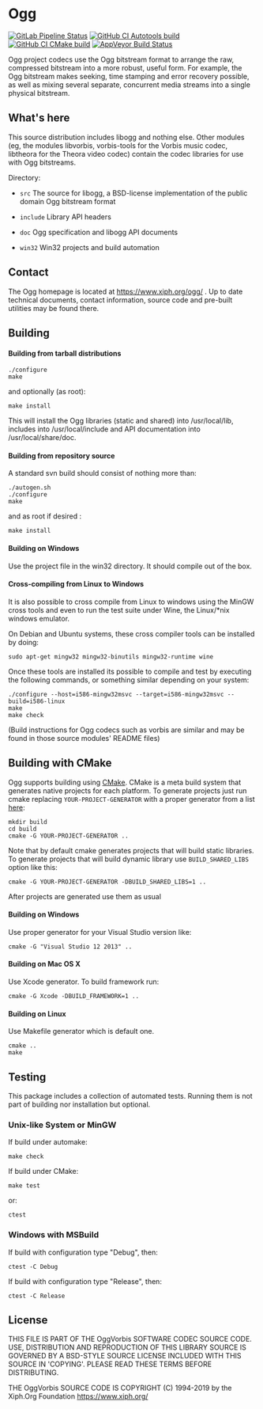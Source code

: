# Ogg

[![GitLab Pipeline Status](https://gitlab.xiph.org/xiph/ogg/badges/main/pipeline.svg)](https://gitlab.xiph.org/xiph/ogg/pipelines)
[![GitHub CI Autotools build](https://github.com/xiph/ogg/actions/workflows/autotools.yml/badge.svg)](https://github.com/xiph/ogg/actions/workflows/autotools.yml)
[![GitHub CI CMake build](https://github.com/xiph/ogg/actions/workflows/cmake.yml/badge.svg)](https://github.com/xiph/ogg/actions/workflows/cmake.yml)
[![AppVeyor Build Status](https://ci.appveyor.com/api/projects/status/github/xiph/ogg?branch=master&svg=true)](https://ci.appveyor.com/project/rillian/ogg)

Ogg project codecs use the Ogg bitstream format to arrange the raw,
compressed bitstream into a more robust, useful form. For example,
the Ogg bitstream makes seeking, time stamping and error recovery
possible, as well as mixing several separate, concurrent media
streams into a single physical bitstream.

## What's here ##
This source distribution includes libogg and nothing else. Other modules
(eg, the modules libvorbis, vorbis-tools for the Vorbis music codec,
libtheora for the Theora video codec) contain the codec libraries for
use with Ogg bitstreams.

Directory:

- `src` The source for libogg, a BSD-license implementation of the public domain Ogg bitstream format

- `include` Library API headers

- `doc` Ogg specification and libogg API documents

- `win32` Win32 projects and build automation

## Contact ##

The Ogg homepage is located at https://www.xiph.org/ogg/ .
Up to date technical documents, contact information, source code and
pre-built utilities may be found there.

## Building ##

#### Building from tarball distributions ####

    ./configure
    make

and optionally (as root):

    make install

This will install the Ogg libraries (static and shared) into
/usr/local/lib, includes into /usr/local/include and API
documentation into /usr/local/share/doc.

#### Building from repository source ####

A standard svn build should consist of nothing more than:

    ./autogen.sh
    ./configure
    make

and as root if desired :

    make install

#### Building on Windows ####

Use the project file in the win32 directory. It should compile out of the box.

#### Cross-compiling from Linux to Windows ####

It is also possible to cross compile from Linux to windows using the MinGW
cross tools and even to run the test suite under Wine, the Linux/*nix
windows emulator.

On Debian and Ubuntu systems, these cross compiler tools can be installed
by doing:

    sudo apt-get mingw32 mingw32-binutils mingw32-runtime wine

Once these tools are installed its possible to compile and test by
executing the following commands, or something similar depending on
your system:

    ./configure --host=i586-mingw32msvc --target=i586-mingw32msvc --build=i586-linux
    make
    make check

(Build instructions for Ogg codecs such as vorbis are similar and may
be found in those source modules' README files)

## Building with CMake ##

Ogg supports building using [CMake](http://www.cmake.org/). CMake is a meta build system that generates native projects for each platform.
To generate projects just run cmake replacing `YOUR-PROJECT-GENERATOR` with a proper generator from a list [here](http://www.cmake.org/cmake/help/v3.2/manual/cmake-generators.7.html):

    mkdir build
    cd build
    cmake -G YOUR-PROJECT-GENERATOR ..

Note that by default cmake generates projects that will build static libraries.
To generate projects that will build dynamic library use `BUILD_SHARED_LIBS` option like this:

    cmake -G YOUR-PROJECT-GENERATOR -DBUILD_SHARED_LIBS=1 ..

After projects are generated use them as usual

#### Building on Windows ####

Use proper generator for your Visual Studio version like:

    cmake -G "Visual Studio 12 2013" ..

#### Building on Mac OS X ####

Use Xcode generator. To build framework run:

    cmake -G Xcode -DBUILD_FRAMEWORK=1 ..

#### Building on Linux ####

Use Makefile generator which is default one.

    cmake ..
    make

## Testing ##

This package includes a collection of automated tests.
Running them is not part of building nor installation but optional.

### Unix-like System or MinGW ###

If build under automake:

    make check

If build under CMake:

    make test

or:

    ctest

### Windows with MSBuild ###

If build with configuration type "Debug", then:

    ctest -C Debug

If build with configuration type "Release", then:

    ctest -C Release

## License ##

THIS FILE IS PART OF THE OggVorbis SOFTWARE CODEC SOURCE CODE.
USE, DISTRIBUTION AND REPRODUCTION OF THIS LIBRARY SOURCE IS
GOVERNED BY A BSD-STYLE SOURCE LICENSE INCLUDED WITH THIS SOURCE
IN 'COPYING'. PLEASE READ THESE TERMS BEFORE DISTRIBUTING.

THE OggVorbis SOURCE CODE IS COPYRIGHT (C) 1994-2019
by the Xiph.Org Foundation https://www.xiph.org/
